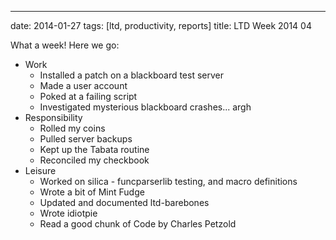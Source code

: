 ---
date: 2014-01-27
tags: [ltd, productivity, reports]
title: LTD Week 2014 04

What a week!  Here we go:

  - Work
    - Installed a patch on a blackboard test server
    - Made a user account
    - Poked at a failing script
    - Investigated mysterious blackboard crashes... argh
  - Responsibility
    - Rolled my coins
    - Pulled server backups
    - Kept up the Tabata routine
    - Reconciled my checkbook
  - Leisure
    - Worked on silica - funcparserlib testing, and macro definitions
    - Wrote a bit of Mint Fudge
    - Updated and documented ltd-barebones
    - Wrote idiotpie
    - Read a good chunk of Code by Charles Petzold

